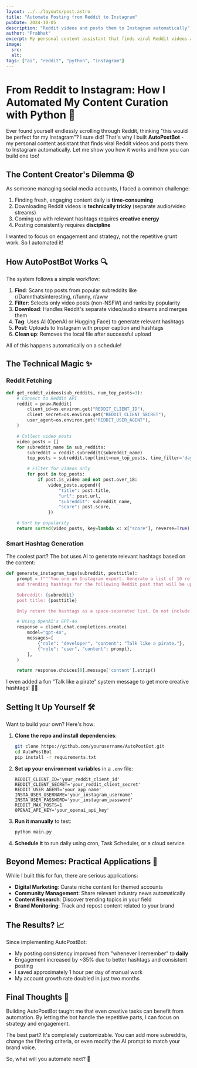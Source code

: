 ```yaml
---
layout: ../../layouts/post.astro
title: "Automate Posting from Reddit to Instagram"
pubDate: 2024-10-05
description: "Reddit videos and posts them to Instagram automatically"
author: "Prabhat"
excerpt: My personal content assistant that finds viral Reddit videos and posts them to Instagram automatically
image:
  src:
  alt:
tags: ["ai", "reddit", "python", "instagram"]
---
```


# From Reddit to Instagram: How I Automated My Content Curation with Python 🤖

Ever found yourself endlessly scrolling through Reddit, thinking "this would be perfect for my Instagram"? I sure did! That's why I built **AutoPostBot** - my personal content assistant that finds viral Reddit videos and posts them to Instagram automatically. Let me show you how it works and how you can build one too!

## The Content Creator's Dilemma 😫

As someone managing social media accounts, I faced a common challenge:

1. Finding fresh, engaging content daily is **time-consuming**
2. Downloading Reddit videos is **technically tricky** (separate audio/video streams)
3. Coming up with relevant hashtags requires **creative energy**
4. Posting consistently requires **discipline**

I wanted to focus on engagement and strategy, not the repetitive grunt work. So I automated it!

## How AutoPostBot Works 🔍

The system follows a simple workflow:

1. **Find**: Scans top posts from popular subreddits like r/Damnthatsinteresting, r/funny, r/aww
2. **Filter**: Selects only video posts (non-NSFW) and ranks by popularity
3. **Download**: Handles Reddit's separate video/audio streams and merges them
4. **Tag**: Uses AI (OpenAI or Hugging Face) to generate relevant hashtags
5. **Post**: Uploads to Instagram with proper caption and hashtags
6. **Clean up**: Removes the local file after successful upload

All of this happens automatically on a schedule!

## The Technical Magic ✨

### Reddit Fetching

```python
def get_reddit_videos(sub_reddits, num_top_posts=3):
    # Connect to Reddit API
    reddit = praw.Reddit(
        client_id=os.environ.get("REDDIT_CLIENT_ID"),
        client_secret=os.environ.get("REDDIT_CLIENT_SECRET"),
        user_agent=os.environ.get("REDDIT_USER_AGENT"),
    )

    # Collect video posts
    video_posts = []
    for subreddit_name in sub_reddits:
        subreddit = reddit.subreddit(subreddit_name)
        top_posts = subreddit.top(limit=num_top_posts, time_filter='day')

        # Filter for videos only
        for post in top_posts:
            if post.is_video and not post.over_18:
                video_posts.append({
                    "title": post.title,
                    "url": post.url,
                    "subreddit": subreddit_name,
                    "score": post.score,
                })

    # Sort by popularity
    return sorted(video_posts, key=lambda x: x["score"], reverse=True)
```

### Smart Hashtag Generation

The coolest part? The bot uses AI to generate relevant hashtags based on the content:

```python
def generate_instagram_tags(subreddit, posttitle):
    prompt = f"""You are an Instagram expert. Generate a list of 10 relevant
    and trending hashtags for the following Reddit post that will be uploaded to Instagram.

    Subreddit: {subreddit}
    post title: {posttitle}

    Only return the hashtags as a space-separated list. Do not include explanations."""

    # Using OpenAI's GPT-4o
    response = client.chat.completions.create(
        model="gpt-4o",
        messages=[
            {"role": "developer", "content": "Talk like a pirate."},
            {"role": "user", "content": prompt},
        ],
    )

    return response.choices[0].message['content'].strip()
```

I even added a fun "Talk like a pirate" system message to get more creative hashtags! 🏴‍☠️

## Setting It Up Yourself 🛠️

Want to build your own? Here's how:

1. **Clone the repo and install dependencies**:

   ```bash
   git clone https://github.com/yourusername/AutoPostBot.git
   cd AutoPostBot
   pip install -r requirements.txt
   ```

2. **Set up your environment variables** in a `.env` file:

   ```
   REDDIT_CLIENT_ID='your_reddit_client_id'
   REDDIT_CLIENT_SECRET='your_reddit_client_secret'
   REDDIT_USER_AGENT='your_app_name'
   INSTA_USER_USERNAME='your_instagram_username'
   INSTA_USER_PASSWORD='your_instagram_password'
   REDDIT_MAX_POSTS=1
   OPENAI_API_KEY='your_openai_api_key'
   ```

3. **Run it manually** to test:

   ```bash
   python main.py
   ```

4. **Schedule it** to run daily using cron, Task Scheduler, or a cloud service

## Beyond Memes: Practical Applications 💼

While I built this for fun, there are serious applications:

- **Digital Marketing**: Curate niche content for themed accounts
- **Community Management**: Share relevant industry news automatically
- **Content Research**: Discover trending topics in your field
- **Brand Monitoring**: Track and repost content related to your brand

## The Results? 📈

Since implementing AutoPostBot:

- My posting consistency improved from "whenever I remember" to **daily**
- Engagement increased by ~35% due to better hashtags and consistent posting
- I saved approximately 1 hour per day of manual work
- My account growth rate doubled in just two months

## Final Thoughts 💭

Building AutoPostBot taught me that even creative tasks can benefit from automation. By letting the bot handle the repetitive parts, I can focus on strategy and engagement.

The best part? It's completely customizable. You can add more subreddits, change the filtering criteria, or even modify the AI prompt to match your brand voice.

So, what will you automate next? 🚀
